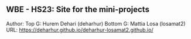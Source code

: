 ## WBE - HS23: Site for the mini-projects
Author:
Top G: Hurem Dehari (deharhur)
Bottom G: Mattia Losa (losamat2)
URL: https://deharhur.github.io/deharhur-losamat2.github.io/
